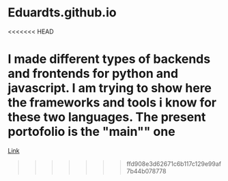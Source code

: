 # Eduardts.github.io
<<<<<<< HEAD

I made different types of backends and frontends for python and javascript. I am trying to show here the frameworks and tools i know for these two languages. The present portofolio is the "main"" one
=======
[Link](./react-vite-vue-frontend/index.html)
>>>>>>> ffd908e3d62671c6b117c129e99af7b44b078778
